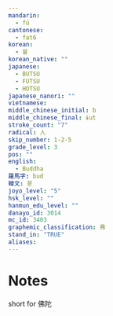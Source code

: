```yaml
---
mandarin:
  - fú
cantonese:
  - fat6
korean:
  - 불
korean_native: ""
japanese:
  - BUTSU
  - FUTSU
  - HOTSU
japanese_nanori: ""
vietnamese:
middle_chinese_initial: b
middle_chinese_final: ɨut
stroke_count: "7"
radical: 人
skip_number: 1-2-5
grade_level: 3
pos: ""
english:
  - Buddha
羅馬字: bud
韓文: 붇
joyo_level: "5"
hsk_level: ""
hanmun_edu_level: ""
danayo_id: 3014
mc_id: 3403
graphemic_classification: 弗
stand_in: "TRUE"
aliases:
---
```


# Notes
short for 佛陀

